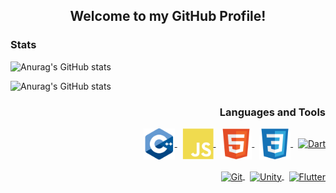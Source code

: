 <div>
    <h2 align="center">
        Welcome to my GitHub Profile!
    </h2>
</div>

<div align="left">
    <h3>
        Stats
    </h3>

![Anurag's GitHub stats](https://github-readme-stats.vercel.app/api/top-langs/?username=evanvoodoo&langs_count=5&layout=compact&theme=radical&border_radius=18&bg_color=1b1b1b&text_color=9594c0&title_color=d5e6cb&border_color=d5e6cbt)

![Anurag's GitHub stats](https://github-readme-stats.vercel.app/api?username=evanvoodoo&show_icons=true&theme=radical&border_radius=18&bg_color=1b1b1b&text_color=9594c0&title_color=d5e6cb&icon_color=564295&border_color=d5e6cb)
</div>

<div align="right">
    <h3>
        Languages and Tools
    </h3>
    <a href="https://www.cplusplus.com/" target="_blank">
        <img
            align="center"
            src="https://raw.githubusercontent.com/devicons/devicon/master/icons/cplusplus/cplusplus-original.svg"
            width="50"
            height="50"
            alt="C++" />
    </a>&nbsp;
    <a href="https://developer.mozilla.org/en-US/docs/Web/JavaScript" target="_blank">
		<img
			align="center"
            margin="100px"
			src="https://raw.githubusercontent.com/devicons/devicon/master/icons/javascript/javascript-plain.svg"
			height="50"
			alt="JavaScript" />
	</a>&nbsp;
    <a href="https://en.wikipedia.org/wiki/HTML" target="_blank">
        <img
            align="center"
            src="https://raw.githubusercontent.com/devicons/devicon/master/icons/html5/html5-original.svg"
            height="50"
            alt="HTML" />
    </a>&nbsp;
    <a href="https://en.wikipedia.org/wiki/CSS" target="_blank">
        <img
            align="center"
            src="https://raw.githubusercontent.com/devicons/devicon/master/icons/css3/css3-original.svg"
            height="50"
            alt="CSS" />
    </a>&nbsp;
    <a href="https://dart.dev" target="_blank">
        <img
            align="center"
            src="https://upload.wikimedia.org/wikipedia/commons/9/91/Dart-logo-icon.svg"
            height="50"
            alt="Dart" />
    </a>
    <br>
    <br>
    <a href="https://git-scm.com" target="_blank">
        <img
            align="center"
            src="https://upload.wikimedia.org/wikipedia/commons/3/3f/Git_icon.svg"
            height="50"
            alt="Git" />
    </a>&nbsp;
    <a href="https://unity.com" target="_blank">
        <img
            align="center"
            src="https://upload.wikimedia.org/wikipedia/commons/1/19/Unity_Technologies_logo.svg"
            height="50"
            alt="Unity" />
    </a>&nbsp;
    <a href="https://flutter.dev" target="_blank">
        <img
            align="center"
            src="https://upload.wikimedia.org/wikipedia/commons/4/44/Google-flutter-logo.svg"
            height="50"
            alt="Flutter" />
    </a>
</div>
<!--
**EvanVoodoo/evanvoodoo** is a ✨ _special_ ✨ repository because its `README.md` (this file) appears on your GitHub profile.

Here are some ideas to get you started:

- 🔭 I’m currently working on ...
- 🌱 I’m currently learning ...
- 👯 I’m looking to collaborate on ...
- 🤔 I’m looking for help with ...
- 💬 Ask me about ...
- 📫 How to reach me: ...
- 😄 Pronouns: ...
- ⚡ Fun fact: ...
-->
</div>